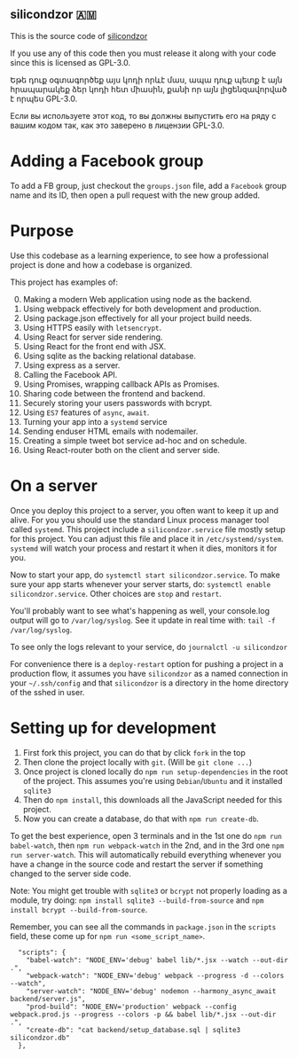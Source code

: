 silicondzor 🇦🇲
-----------

This is the source code of [silicondzor](http://silicondzor.com)

If you use any of this code then you must release it along with your
code since this is licensed as GPL-3.0.

Եթե դուք օգտագործեք այս կոդի որևէ մաս, ապա դուք պետք է այն հրապարակեք
ձեր կոդի հետ միասին, քանի որ այն լիցենզավորված է որպես GPL-3.0.

Если вы используете этот код, то вы должны выпустить его на ряду с
вашим кодом так, как это заверено в лицензии GPL-3.0.

# Adding a Facebook group
To add a FB group, just checkout the `groups.json` file, add a
`Facebook` group name and its ID, then open a pull request with the
new group added.

# Purpose 

Use this codebase as a learning experience, to see how a professional 
project is done and how a codebase is organized. 

This project has examples of: 

0. Making a modern Web application using node as the backend.
1. Using webpack effectively for both development and production.
2. Using package.json effectively for all your project build needs.
3. Using HTTPS easily with `letsencrypt`.
4. Using React for server side rendering.
5. Using React for the front end with JSX.
6. Using sqlite as the backing relational database.
7. Using express as a server.
8. Calling the Facebook API.
9. Using Promises, wrapping callback APIs as Promises.
10. Sharing code between the frontend and backend.
11. Securely storing your users passwords with bcrypt.
12. Using `ES7` features of `async`, `await`.
13. Turning your app into a `systemd` service
14. Sending enduser HTML emails with nodemailer.
15. Creating a simple tweet bot service ad-hoc and on schedule.
16. Using React-router both on the client and server side.

# On a server

Once you deploy this project to a server, you often want to keep it up
and alive. For you you should use the standard Linux process manager
tool called `systemd`. This project include a `silicondzor.service`
file mostly setup for this project. You can adjust this file and place
it in `/etc/systemd/system`. `systemd` will watch your process and 
restart it when it dies, monitors it for you.

Now to start your app, do `systemctl start silicondzor.service`. To make
sure your app starts whenever your server starts, do: 
`systemctl enable silicondzor.service`. Other choices are `stop` and 
`restart`.

You'll probably want to see what's happening as well, your console.log 
output will go to `/var/log/syslog`. See it update in real time with: 
`tail -f /var/log/syslog`.

To see only the logs relevant to your service, do `journalctl -u
silicondzor`

For convenience there is a `deploy-restart` option for pushing a
project in a production flow, it assumes you have `silicondzor` as a
named connection in your `~/.ssh/config` and that `silicondzor` is a
directory in the home directory of the sshed in user.

# Setting up for development

1. First fork this project, you can do that by click `fork` in the top
2. Then clone the project locally with `git`. (Will be `git clone
   ...`)
3. Once project is cloned locally do `npm run setup-dependencies` in
   the root of the project. This assumes you're using
   `Debian`/`Ubuntu` and it installed `sqlite3`
4. Then do `npm install`, this downloads all the JavaScript needed for
   this project.
5. Now you can create a database, do that with `npm run create-db`.

To get the best experience, open 3 terminals and in the 1st one do
`npm run babel-watch`, then `npm run webpack-watch` in the 2nd, and in
the 3rd one `npm run server-watch`. This will automatically rebuild
everything whenever you have a change in the source code and restart
the server if something changed to the server side code.

Note: You might get trouble with `sqlite3` or `bcrypt` not properly
loading as a module, try doing: `npm install sqlite3
--build-from-source` and `npm install bcrypt --build-from-source`.

Remember, you can see all the commands in `package.json` in the
`scripts` field, these come up for `npm run <some_script_name>`.

```
  "scripts": {
    "babel-watch": "NODE_ENV='debug' babel lib/*.jsx --watch --out-dir .",
    "webpack-watch": "NODE_ENV='debug' webpack --progress -d --colors --watch",
    "server-watch": "NODE_ENV='debug' nodemon --harmony_async_await backend/server.js",
    "prod-build": "NODE_ENV='production' webpack --config webpack.prod.js --progress --colors -p && babel lib/*.jsx --out-dir .",
    "create-db": "cat backend/setup_database.sql | sqlite3 silicondzor.db"
  },
```
